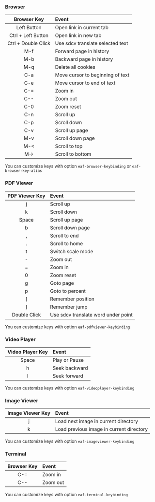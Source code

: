 ### Browser

| Browser Key         | Event                            |
| :-----:             | :----                            |
| Left Button         | Open link in current tab         |
| Ctrl + Left Button  | Open link in new tab             |
| Ctrl + Double Click | Use sdcv translate selected text |
| M-f                 | Forward page in history          |
| M-b                 | Backward page in history         |
| M-q                 | Delete all cookies               |
| C-a                 | Move cursor to beginning of text |
| C-e                 | Move cursor to end of text       |
| C-=                 | Zoom in                          |
| C--                 | Zoom out                         |
| C-0                 | Zoom reset                       |
| C-n                 | Scroll up                        |
| C-p                 | Scroll down                      |
| C-v                 | Scroll up page                   |
| M-v                 | Scroll down page                 |
| M-<                 | Scroll to top                    |
| M->                 | Scroll to bottom                 |

You can customize keys with option ```eaf-browser-keybinding``` or ```eaf-browser-key-alias```

### PDF Viewer

| PDF Viewer Key | Event                               |
| :-----:        | :----                               |
| j              | Scroll up                           |
| k              | Scroll down                         |
| Space          | Scroll up page                      |
| b              | Scroll down page                    |
| ,              | Scroll to end                       |
| .              | Scroll to home                      |
| t              | Switch scale mode                   |
| -              | Zoom out                            |
| =              | Zoom in                             |
| 0              | Zoom reset                          |
| g              | Goto page                           |
| p              | Goto to percent                     |
| [              | Remember position                   |
| ]              | Remember jump                       |
| Double Click   | Use sdcv translate word under point |

You can customize keys with option ```eaf-pdfviewer-keybinding```

### Video Player

| Video Player Key | Event         |
| :-----:          | :----         |
| Space            | Play or Pause |
| h                | Seek backward |
| l                | Seek forward  |

You can customize keys with option ```eaf-videoplayer-keybinding```

### Image Viewer

| Image Viewer Key | Event                                    |
| :-----:          | :----                                    |
| j                | Load next image in current directory     |
| k                | Load previous image in current directory |

You can customize keys with option ```eaf-imageviewer-keybinding```

### Terminal

| Browser Key        | Event                    |
| :-----:            | :----                    |
| C-=                | Zoom in                  |
| C--                | Zoom out                 |

You can customize keys with option ```eaf-terminal-keybinding```
